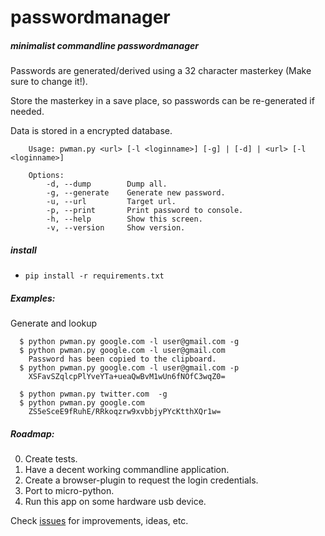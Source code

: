 # passwordmanager
##### minimalist commandline passwordmanager

Passwords are generated/derived using a 32 character masterkey (Make sure to change it!).

Store the masterkey in a save place, so passwords can be re-generated if needed.

Data is stored in a encrypted database.


        Usage: pwman.py <url> [-l <loginname>] [-g] | [-d] | <url> [-l <loginname>]

        Options:
            -d, --dump        Dump all.
            -g, --generate    Generate new password.
            -u, --url         Target url.
            -p, --print       Print password to console.
            -h, --help        Show this screen.
            -v, --version     Show version.

##### install
 - `pip install -r requirements.txt`

##### Examples:

Generate and lookup

      $ python pwman.py google.com -l user@gmail.com -g     
      $ python pwman.py google.com -l user@gmail.com
        Password has been copied to the clipboard.
      $ python pwman.py google.com -l user@gmail.com -p
        XSFavSZqlcpPlYveYTa+ueaQwBvM1wUn6fNOfC3wqZ0=

      $ python pwman.py twitter.com  -g     
      $ python pwman.py google.com  
        ZS5eSceE9fRuhE/RRkoqzrw9xvbbjyPYcKtthXQr1w=



##### Roadmap:
0. Create tests.
1. Have a decent working commandline application.
2. Create a browser-plugin to request the login credentials.
3. Port to micro-python.
4. Run this app on some hardware usb device.  

Check [issues](https://github.com/Alex-CodeLab/passwordmanager/issues) for improvements, ideas, etc.
